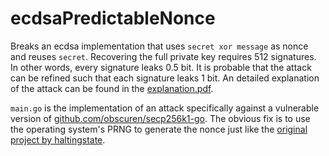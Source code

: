 # ecdsaPredictableNonce
Breaks an ecdsa implementation that uses `secret xor message` as nonce and reuses `secret`. Recovering the full private key requires 512 signatures.
In other words, every signature leaks 0.5 bit. It is probable that the attack can be refined such that each signature
leaks 1 bit.
An detailed explanation of the attack can be found in the
[explanation.pdf](https://github.com/jonasnick/ecdsaPredictableNonce/raw/master/explanation/explanation.pdf).

`main.go` is the implementation of an attack specifically against a vulnerable version of [github.com/obscuren/secp256k1-go](https://github.com/obscuren/secp256k1-go).
The obvious fix is to use the operating system's PRNG to generate the nonce just like the [original project by haltingstate](https://github.com/haltingstate/secp256k1-go).

